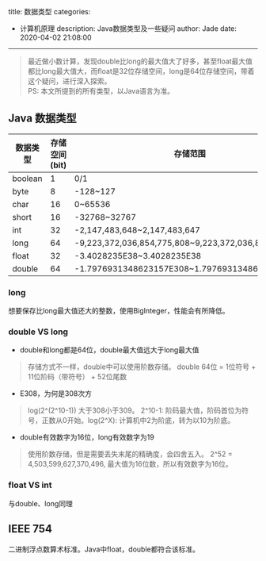 title: 数据类型
categories:
  - 计算机原理
description: Java数据类型及一些疑问
author: Jade
date: 2020-04-02 21:08:00
---
  
> 最近做小数计算，发现double比long的最大值大了好多，甚至float最大值都比long最大值大，而float是32位存储空间，long是64位存储空间，带着这个疑问，进行深入探索。  
> PS: 本文所提到的所有类型，以Java语言为准。

## Java 数据类型

|数据类型|存储空间(bit)|存储范围|
|-|-|-|
|boolean|1|0/1|
|byte|8|-128~127|
|char|16|0~65536|
|short|16|-32768~32767|
|int|32|-2,147,483,648~2,147,483,647|
|long|64|-9,223,372,036,854,775,808~9,223,372,036,854,775,807|
|float|32|-3.4028235E38~3.4028235E38|
|double|64|-1.7976931348623157E308~1.7976931348623157E308|

### long
想要保存比long最大值还大的整数，使用BigInteger，性能会有所降低。

### double VS long
- double和long都是64位，double最大值远大于long最大值
> 存储方式不一样，double中可以使用阶数存储。
> double 64位 = 1位符号 + 11位阶码（带符号） + 52位尾数
- E308，为何是308次方
> log(2^(2^10-1)) 大于308小于309。 2^10-1: 阶码最大值，阶码首位为符号，正数从0开始。log(2^X): 计算机中2为阶底，转为以10为阶底。
- double有效数字为16位，long有效数字为19
> 使用阶数存储，但是需要丢失末尾的精确度，会四舍五入。
> 2^52 = 4,503,599,627,370,496, 最大值为16位数，所以有效数字为16位。

### float VS int
与double、long同理

## IEEE 754
二进制浮点数算术标准。Java中float，double都符合该标准。

